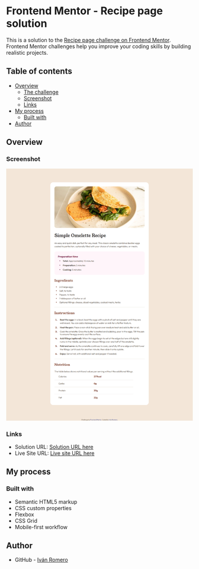 # Frontend Mentor - Recipe page solution

This is a solution to the [Recipe page challenge on Frontend Mentor](https://www.frontendmentor.io/challenges/recipe-page-KiTsR8QQKm). Frontend Mentor challenges help you improve your coding skills by building realistic projects. 

## Table of contents

- [Overview](#overview)
  - [The challenge](#the-challenge)
  - [Screenshot](#screenshot)
  - [Links](#links)
- [My process](#my-process)
  - [Built with](#built-with)
- [Author](#author)

## Overview

### Screenshot

![](./screenshot.png)

### Links

- Solution URL: [Solution URL here](https://github.com/IvanRL-11/recipe-pagem)
- Live Site URL: [Live site URL here](https://ivanrl-11.github.io/recipe-page/)

## My process

### Built with

- Semantic HTML5 markup
- CSS custom properties
- Flexbox
- CSS Grid
- Mobile-first workflow

## Author

- GitHub - [Iván Romero](https://github.com/IvanRL-11)
